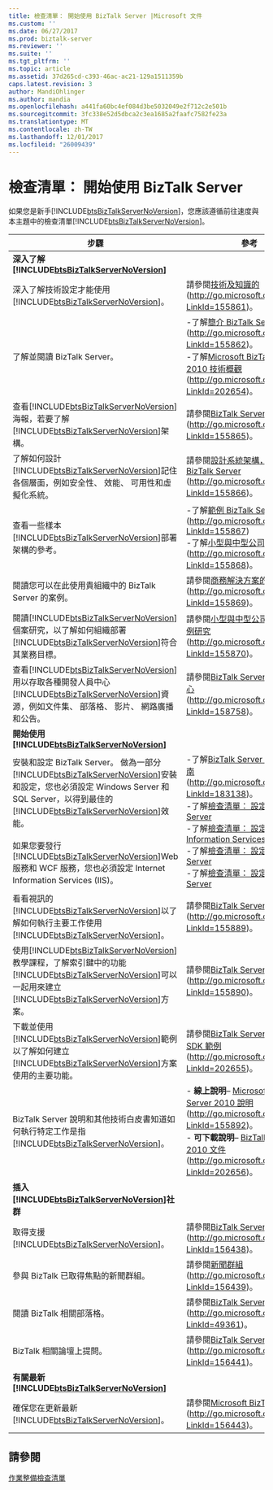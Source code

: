 ```yaml
---
title: 檢查清單： 開始使用 BizTalk Server |Microsoft 文件
ms.custom: ''
ms.date: 06/27/2017
ms.prod: biztalk-server
ms.reviewer: ''
ms.suite: ''
ms.tgt_pltfrm: ''
ms.topic: article
ms.assetid: 37d265cd-c393-46ac-ac21-129a1511359b
caps.latest.revision: 3
author: MandiOhlinger
ms.author: mandia
ms.openlocfilehash: a441fa60bc4ef084d3be5032049e2f712c2e501b
ms.sourcegitcommit: 3fc338e52d5dbca2c3ea1685a2faafc7582fe23a
ms.translationtype: MT
ms.contentlocale: zh-TW
ms.lasthandoff: 12/01/2017
ms.locfileid: "26009439"
---
```

# <a name="checklist-getting-started-with-biztalk-server"></a>檢查清單： 開始使用 BizTalk Server
如果您是新手[!INCLUDE[btsBizTalkServerNoVersion](../includes/btsbiztalkservernoversion-md.md)]，您應該遵循前往速度與本主題中的檢查清單[!INCLUDE[btsBizTalkServerNoVersion](../includes/btsbiztalkservernoversion-md.md)]。  
  
|步驟|參考|  
|-----------|---------------|  
|**深入了解[!INCLUDE[btsBizTalkServerNoVersion](../includes/btsbiztalkservernoversion-md.md)]**||  
|深入了解技術設定才能使用[!INCLUDE[btsBizTalkServerNoVersion](../includes/btsbiztalkservernoversion-md.md)]。|請參閱[技術及知識的](http://go.microsoft.com/fwlink/?LinkId=155861)(http://go.microsoft.com/fwlink/?LinkId=155861)。|  
|了解並閱讀 BizTalk Server。|-了解[簡介 BizTalk Server 2010](http://go.microsoft.com/fwlink/?LinkId=155862) (http://go.microsoft.com/fwlink/?LinkId=155862)。<br />-了解[Microsoft BizTalk Server 2010 技術概觀](http://go.microsoft.com/fwlink/?LinkId=202654)(http://go.microsoft.com/fwlink/?LinkId=202654)。|  
|查看[!INCLUDE[btsBizTalkServerNoVersion](../includes/btsbiztalkservernoversion-md.md)]海報，若要了解[!INCLUDE[btsBizTalkServerNoVersion](../includes/btsbiztalkservernoversion-md.md)]架構。|請參閱[BizTalk Server 海報](http://go.microsoft.com/fwlink/?LinkId=155865)(http://go.microsoft.com/fwlink/?LinkId=155865)。|  
|了解如何設計[!INCLUDE[btsBizTalkServerNoVersion](../includes/btsbiztalkservernoversion-md.md)]記住各個層面，例如安全性、 效能、 可用性和虛擬化系統。|請參閱[設計系統架構，以便讓 BizTalk Server](http://go.microsoft.com/fwlink/?LinkId=155866) (http://go.microsoft.com/fwlink/?LinkId=155866)。|  
|查看一些樣本[!INCLUDE[btsBizTalkServerNoVersion](../includes/btsbiztalkservernoversion-md.md)]部署架構的參考。|-了解[範例 BizTalk Server 架構](http://go.microsoft.com/fwlink/?LinkId=155867)(http://go.microsoft.com/fwlink/?LinkId=155867)<br />-了解[小型與中型公司的範例架構](http://go.microsoft.com/fwlink/?LinkId=155868)(http://go.microsoft.com/fwlink/?LinkId=155868)。|  
|閱讀您可以在此使用貴組織中的 BizTalk Server 的案例。|請參閱[商務解決方案的實例](http://go.microsoft.com/fwlink/?LinkId=155869)(http://go.microsoft.com/fwlink/?LinkId=155869)。|  
|閱讀[!INCLUDE[btsBizTalkServerNoVersion](../includes/btsbiztalkservernoversion-md.md)]個案研究，以了解如何組織部署[!INCLUDE[btsBizTalkServerNoVersion](../includes/btsbiztalkservernoversion-md.md)]符合其業務目標。|請參閱[小型與中型公司的安全性案例研究](http://go.microsoft.com/fwlink/?LinkId=155870)(http://go.microsoft.com/fwlink/?LinkId=155870)。|  
|查看[!INCLUDE[btsBizTalkServerNoVersion](../includes/btsbiztalkservernoversion-md.md)]用以存取各種開發人員中心[!INCLUDE[btsBizTalkServerNoVersion](../includes/btsbiztalkservernoversion-md.md)]資源，例如文件集、 部落格、 影片、 網路廣播和公告。|請參閱[BizTalk Server 開發人員中心](http://go.microsoft.com/fwlink/?LinkId=158758)(http://go.microsoft.com/fwlink/?LinkId=158758)。|  
|**開始使用[!INCLUDE[btsBizTalkServerNoVersion](../includes/btsbiztalkservernoversion-md.md)]**||  
|安裝和設定 BizTalk Server。 做為一部分[!INCLUDE[btsBizTalkServerNoVersion](../includes/btsbiztalkservernoversion-md.md)]安裝和設定，您也必須設定 Windows Server 和 SQL Server，以得到最佳的[!INCLUDE[btsBizTalkServerNoVersion](../includes/btsbiztalkservernoversion-md.md)]效能。<br /><br /> 如果您要發行[!INCLUDE[btsBizTalkServerNoVersion](../includes/btsbiztalkservernoversion-md.md)]Web 服務和 WCF 服務，您也必須設定 Internet Information Services (IIS)。|-了解[BizTalk Server 2010 安裝指南](http://go.microsoft.com/fwlink/?LinkId=183138)(http://go.microsoft.com/fwlink/?LinkId=183138)。<br />-了解[檢查清單： 設定 Windows Server](~/technical-guides/checklist-configuring-windows-server.md)<br />-了解[檢查清單： 設定 Internet Information Services](~/technical-guides/checklist-configuring-internet-information-services.md)<br />-了解[檢查清單： 設定 SQL Server](~/technical-guides/checklist-configuring-sql-server.md)<br />-了解[檢查清單： 設定 BizTalk Server](~/technical-guides/checklist-configuring-biztalk-server.md)|  
|看看視訊的[!INCLUDE[btsBizTalkServerNoVersion](../includes/btsbiztalkservernoversion-md.md)]以了解如何執行主要工作使用[!INCLUDE[btsBizTalkServerNoVersion](../includes/btsbiztalkservernoversion-md.md)]。|請參閱[BizTalk Server 影片](http://go.microsoft.com/fwlink/?LinkId=155889)(http://go.microsoft.com/fwlink/?LinkId=155889)。|  
|使用[!INCLUDE[btsBizTalkServerNoVersion](../includes/btsbiztalkservernoversion-md.md)]教學課程，了解索引鍵中的功能[!INCLUDE[btsBizTalkServerNoVersion](../includes/btsbiztalkservernoversion-md.md)]可以一起用來建立[!INCLUDE[btsBizTalkServerNoVersion](../includes/btsbiztalkservernoversion-md.md)]方案。|請參閱[BizTalk Server 教學課程](http://go.microsoft.com/fwlink/?LinkId=155890)(http://go.microsoft.com/fwlink/?LinkId=155890)。|  
|下載並使用[!INCLUDE[btsBizTalkServerNoVersion](../includes/btsbiztalkservernoversion-md.md)]範例以了解如何建立[!INCLUDE[btsBizTalkServerNoVersion](../includes/btsbiztalkservernoversion-md.md)]方案使用的主要功能。|請參閱[BizTalk Server 2010 的 SDK 範例](http://go.microsoft.com/fwlink/?LinkId=202655)(http://go.microsoft.com/fwlink/?LinkId=202655)。|  
|BizTalk Server 說明和其他技術白皮書知道如何執行特定工作是指[!INCLUDE[btsBizTalkServerNoVersion](../includes/btsbiztalkservernoversion-md.md)]。|-   **線上說明**– [Microsoft BizTalk Server 2010 說明](http://go.microsoft.com/fwlink/?LinkId=155892)(http://go.microsoft.com/fwlink/?LinkId=155892)。<br />-   **可下載說明**– [BizTalk Server 2010 文件](http://go.microsoft.com/fwlink/?LinkId=202656)(http://go.microsoft.com/fwlink/?LinkId=202656)。|  
|**插入[!INCLUDE[btsBizTalkServerNoVersion](../includes/btsbiztalkservernoversion-md.md)]社群**||  
|取得支援[!INCLUDE[btsBizTalkServerNoVersion](../includes/btsbiztalkservernoversion-md.md)]。|請參閱[BizTalk Server 支援](http://go.microsoft.com/fwlink/?LinkId=156438)(http://go.microsoft.com/fwlink/?LinkId=156438)。|  
|參與 BizTalk 已取得焦點的新聞群組。|請參閱[新聞群組](http://go.microsoft.com/fwlink/?LinkId=156439)(http://go.microsoft.com/fwlink/?LinkId=156439)。|  
|閱讀 BizTalk 相關部落格。|請參閱[BizTalk Server 部落格](http://go.microsoft.com/fwlink/?LinkId=49361)(http://go.microsoft.com/fwlink/?LinkId=49361)。|  
|BizTalk 相關論壇上提問。|請參閱[BizTalk Server 論壇](http://go.microsoft.com/fwlink/?LinkId=156441)(http://go.microsoft.com/fwlink/?LinkId=156441)。|  
|**有關最新[!INCLUDE[btsBizTalkServerNoVersion](../includes/btsbiztalkservernoversion-md.md)]**||  
|確保您在更新最新[!INCLUDE[btsBizTalkServerNoVersion](../includes/btsbiztalkservernoversion-md.md)]。|請參閱[Microsoft BizTalk Server](http://go.microsoft.com/fwlink/?LinkId=156443) (http://go.microsoft.com/fwlink/?LinkId=156443)。|  
  
## <a name="see-also"></a>請參閱  
 [作業整備檢查清單](~/technical-guides/operational-readiness-checklists.md)